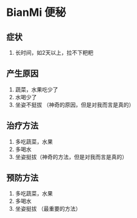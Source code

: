 
# BianMi  便秘

## 症状
1. 长时间，如2天以上，拉不下粑粑

## 产生原因
1. 蔬菜，水果吃少了
2. 水喝少了
3. 坐姿不挺拔 （神奇的原因，但是对我而言是真的）

## 治疗方法
1. 多吃蔬菜，水果
2. 多喝水
3. 坐姿挺拔（神奇的方法，但是对我而言是真的）

## 预防方法
1. 多吃蔬菜，水果
2. 多喝水
3. 坐姿挺拔 （最重要的方法）
